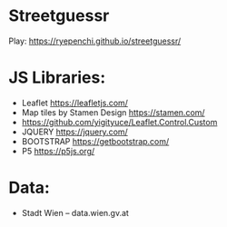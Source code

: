 # Streetguessr

Play: https://ryepenchi.github.io/streetguessr/

# JS Libraries:
- Leaflet https://leafletjs.com/
- Map tiles by Stamen Design https://stamen.com/
- https://github.com/yigityuce/Leaflet.Control.Custom
- JQUERY https://jquery.com/
- BOOTSTRAP https://getbootstrap.com/
- P5 https://p5js.org/
# Data:
- Stadt Wien – data.wien.gv.at
